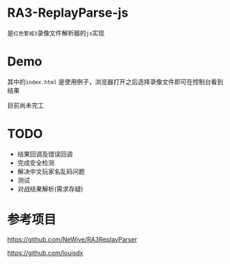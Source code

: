 # RA3-ReplayParse-js
是`红色警戒3`录像文件解析器的`js`实现

# Demo
其中的`index.html` 是使用例子，浏览器打开之后选择录像文件即可在控制台看到结果

目前尚未完工

# TODO
+ 结果回调及错误回调
+ 完成安全检测
+ 解决中文玩家名乱码问题
+ 测试
+ 对战结果解析(需求存疑)



# 参考项目
https://github.com/NeWive/RA3ReplayParser

https://github.com/louisdx